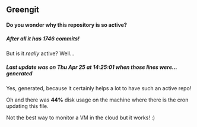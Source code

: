 ## Greengit

#### Do you wonder why this repository is so active?

##### After all it has 1746 commits!

But is it *really* active? Well...

##### Last update was on Thu Apr 25 at 14:25:01 when those lines were... generated

Yes, generated, because it certainly helps a lot to have such an active repo!

Oh and there was **44%** disk usage on the machine
where there is the cron updating this file.

Not the best way to monitor a VM in the cloud but it works! :)

